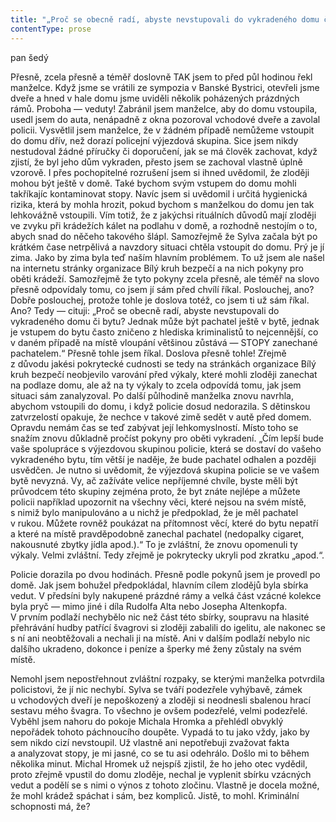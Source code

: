 ```yaml
---
title: "„Proč se obecně radí, abyste nevstupovali do vykradeného domu či bytu? Jednak může být pachatel ještě v\_bytě, jednak je vstupem do bytu často zničeno z\_hlediska kriminalistů to nejcennější, co v\_daném případě na místě vloupání většinou zůstává\_— STOPY zanechané pachatelem\\.“"
contentType: prose
---
```


<section>

pan šedý

Přesně, zcela přesně a téměř doslovně TAK jsem to před půl hodinou řekl manželce. Když jsme se vrátili ze sympozia v Banské Bystrici, otevřeli jsme dveře a hned v hale domu jsme uviděli několik poházených prázdných rámů. Proboha — veduty! Zabránil jsem manželce, aby do domu vstoupila, usedl jsem do auta, nenápadně z okna pozoroval vchodové dveře a zavolal policii. Vysvětlil jsem manželce, že v žádném případě nemůžeme vstoupit do domu dřív, než dorazí policejní výjezdová skupina. Sice jsem nikdy nestudoval žádné příručky či doporučení, jak se má člověk zachovat, když zjistí, že byl jeho dům vykraden, přesto jsem se zachoval vlastně úplně vzorově. I přes pochopitelné rozrušení jsem si ihned uvědomil, že zloději mohou být ještě v domě. Také bychom svým vstupem do domu mohli takříkajíc kontaminovat stopy. Navíc jsem si uvědomil i určitá hygienická rizika, která by mohla hrozit, pokud bychom s manželkou do domu jen tak lehkovážně vstoupili. Vím totiž, že z jakýchsi rituálních důvodů mají zloději ve zvyku při krádežích kálet na podlahu v domě, a rozhodně nestojím o to, abych snad do něčeho takového šlápl. Samozřejmě že Sylva začala být po krátkém čase netrpělivá a navzdory situaci chtěla vstoupit do domu. Prý je jí zima. Jako by zima byla teď naším hlavním problémem. To už jsem ale našel na internetu stránky organizace Bílý kruh bezpečí a na nich pokyny pro oběti krádeží. Samozřejmě že tyto pokyny zcela přesně, ale téměř na slovo přesně odpovídaly tomu, co jsem jí sám před chvílí říkal. Poslouchej, ano? Dobře poslouchej, protože tohle je doslova totéž, co jsem ti už sám říkal. Ano? Tedy — cituji: „Proč se obecně radí, abyste nevstupovali do vykradeného domu či bytu? Jednak může být pachatel ještě v bytě, jednak je vstupem do bytu často zničeno z hlediska kriminalistů to nejcennější, co v daném případě na místě vloupání většinou zůstává — STOPY zanechané pachatelem.“ Přesně tohle jsem říkal. Doslova přesně tohle! Zřejmě z důvodu jakési pokrytecké cudnosti se tedy na stránkách organizace Bílý kruh bezpečí neobjevilo varování před výkaly, které mohli zloději zanechat na podlaze domu, ale až na ty výkaly to zcela odpovídá tomu, jak jsem situaci sám zanalyzoval. Po další půlhodině manželka znovu navrhla, abychom vstoupili do domu, i když policie dosud nedorazila. S dětinskou zatvrzelostí opakuje, že nechce v takové zimě sedět v autě před domem. Opravdu nemám čas se teď zabývat její lehkomyslností. Místo toho se snažím znovu důkladně pročíst pokyny pro oběti vykradení. „Čím lepší bude vaše spolupráce s výjezdovou skupinou policie, která se dostaví do vašeho vykradeného bytu, tím větší je naděje, že bude pachatel odhalen a později usvědčen. Je nutno si uvědomit, že výjezdová skupina policie se ve vašem bytě nevyzná. Vy, ač zažíváte velice nepříjemné chvíle, byste měli být průvodcem této skupiny zejména proto, že byt znáte nejlépe a můžete policii například upozornit na všechny věci, které nejsou na svém místě, s nimiž bylo manipulováno a u nichž je předpoklad, že je měl pachatel v rukou. Můžete rovněž poukázat na přítomnost věcí, které do bytu nepatří a které na místě pravděpodobně zanechal pachatel (nedopalky cigaret, nakousnuté zbytky jídla apod.).“ To je zvláštní, že znovu opomenuli ty výkaly. Velmi zvláštní. Tedy zřejmě je pokrytecky ukryli pod zkratku „apod.“.

Policie dorazila po dvou hodinách. Přesně podle pokynů jsem je provedl po domě. Jak jsem bohužel předpokládal, hlavním cílem zlodějů byla sbírka vedut. V předsíni byly nakupené prázdné rámy a velká část vzácné kolekce byla pryč — mimo jiné i díla Rudolfa Alta nebo Josepha Altenkopfa. V prvním podlaží nechybělo nic než část této sbírky, soupravu na hlasité přehrávání hudby patřící švagrovi si zloději zabalili do igelitu, ale nakonec se s ní ani neobtěžovali a nechali ji na místě. Ani v dalším podlaží nebylo nic dalšího ukradeno, dokonce i peníze a šperky mé ženy zůstaly na svém místě.

Nemohl jsem nepostřehnout zvláštní rozpaky, se kterými manželka potvrdila policistovi, že jí nic nechybí. Sylva se tváří podezřele vyhýbavě, zámek u vchodových dveří je nepoškozený a zloději si neodnesli sbalenou hrací sestavu mého švagra. To všechno je ovšem podezřelé, velmi podezřelé. Vyběhl jsem nahoru do pokoje Michala Hromka a přehlédl obvyklý nepořádek tohoto páchnoucího doupěte. Vypadá to tu jako vždy, jako by sem nikdo cizí nevstoupil. Už vlastně ani nepotřebuji zvažovat fakta a analyzovat stopy, je mi jasné, co se tu asi odehrálo. Došlo mi to během několika minut. Michal Hromek už nejspíš zjistil, že ho jeho otec vydědil, proto zřejmě vpustil do domu zloděje, nechal je vyplenit sbírku vzácných vedut a podělí se s nimi o výnos z tohoto zločinu. Vlastně je docela možné, že mohl krádež spáchat i sám, bez kompliců. Jistě, to mohl. Kriminální schopnosti má, že?

</section>
